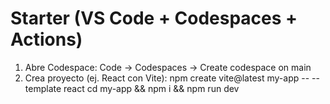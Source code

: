 # Starter (VS Code + Codespaces + Actions)

1) Abre Codespace: Code → Codespaces → Create codespace on main  
2) Crea proyecto (ej. React con Vite):
   npm create vite@latest my-app -- --template react
   cd my-app && npm i && npm run dev
